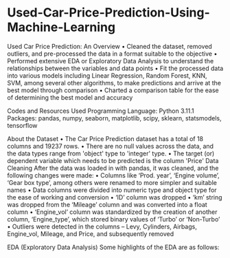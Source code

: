 # Used-Car-Price-Prediction-Using-Machine-Learning
Used Car Price Prediction: An Overview
•	Cleaned the dataset, removed outliers, and pre-processed the data in a format suitable to the objective
•	Performed extensive EDA or Exploratory Data Analysis to understand the relationships between the variables and data points
•	Fit the processed data into various models including Linear Regression, Random Forest, KNN, SVM, among several other algorithms, to make predictions and arrive at the best model through comparison
•	Charted a comparison table for the ease of determining the best model and accuracy

Codes and Resources Used
Programming Language: Python 3.11.1
Packages: pandas, numpy, seaborn, matplotlib, scipy, sklearn, statsmodels, tensorflow

About the Dataset
•	The Car Price Prediction dataset has a total of 18 columns and 19237 rows.
•	There are no null values across the data, and the data types range from 'object' type to 'integer' type.
•	The target (or) dependent variable which needs to be predicted is the column 'Price' 
Data Cleaning
After the data was loaded in with pandas, it was cleaned, and the following changes were made:
•	Columns like ‘Prod. year’, ‘Engine volume’, ‘Gear box type’, among others were renamed to more simpler and suitable names
•	Data columns were divided into numeric type and object type for the ease of working and conversion
•	‘ID’ column was dropped
•	‘km’ string was dropped from the ‘Mileage’ column and was converted into a float column
•	‘Engine_vol’ column was standardized by the creation of another column, ‘Engine_type’, which stored binary values of ‘Turbo’ or ‘Non-Turbo’
•	Outliers were detected in the columns – Levy, Cylinders, Airbags, Engine_vol, Mileage, and Price, and subsequently removed

EDA (Exploratory Data Analysis)
Some highlights of the EDA are as follows:

